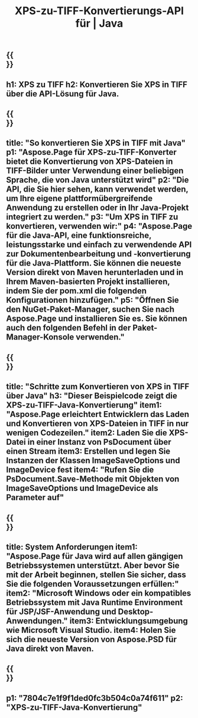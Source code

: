 ﻿---
translation: true
template: /_templates/_conversion-child-java.md
title: XPS-zu-TIFF-Konvertierungs-API für | Java
url: /java/conversion/xps-to-tiff/
description: Beispiel-Java-Konvertierungscode für das XPS-Format in eine TIFF-Datei. Verwenden Sie diesen Beispielcode, um XPS in TIFF in jeder Web- oder Desktop-Java-basierten Anwendung zu konvertieren.
informat: XPS
outformat: TIFF
otherformats: EPS PS
---

{{<section banner>}}
---
h1: XPS zu TIFF
h2: Konvertieren Sie XPS in TIFF über die API-Lösung für Java.
---

{{<section overview>}}
---
title: "So konvertieren Sie XPS in TIFF mit Java"
p1: "Aspose.Page für XPS-zu-TIFF-Konverter bietet die Konvertierung von XPS-Dateien in TIFF-Bilder unter Verwendung einer beliebigen Sprache, die von Java unterstützt wird"
p2: "Die API, die Sie hier sehen, kann verwendet werden, um Ihre eigene plattformübergreifende Anwendung zu erstellen oder in Ihr Java-Projekt integriert zu werden."
p3: "Um XPS in TIFF zu konvertieren, verwenden wir:"
p4: "Aspose.Page für die Java-API, eine funktionsreiche, leistungsstarke und einfach zu verwendende API zur Dokumentenbearbeitung und -konvertierung für die Java-Plattform. Sie können die neueste Version direkt von Maven herunterladen und in Ihrem Maven-basierten Projekt installieren, indem Sie der pom.xml die folgenden Konfigurationen hinzufügen."
p5: "Öffnen Sie den NuGet-Paket-Manager, suchen Sie nach Aspose.Page und installieren Sie es. Sie können auch den folgenden Befehl in der Paket-Manager-Konsole verwenden."
---

{{<section feature1>}}
---
title: "Schritte zum Konvertieren von XPS in TIFF über Java"
h3: "Dieser Beispielcode zeigt die XPS-zu-TIFF-Java-Konvertierung"
item1: "Aspose.Page erleichtert Entwicklern das Laden und Konvertieren von XPS-Dateien in TIFF in nur wenigen Codezeilen."
item2: Laden Sie die XPS-Datei in einer Instanz von PsDocument über einen Stream
item3: Erstellen und legen Sie Instanzen der Klassen ImageSaveOptions und ImageDevice fest
item4: "Rufen Sie die PsDocument.Save-Methode mit Objekten von ImageSaveOptions und ImageDevice als Parameter auf"
---

{{<section feature2>}}
---
title: System Anforderungen
item1: "Aspose.Page für Java wird auf allen gängigen Betriebssystemen unterstützt. Aber bevor Sie mit der Arbeit beginnen, stellen Sie sicher, dass Sie die folgenden Voraussetzungen erfüllen:"
item2: "Microsoft Windows oder ein kompatibles Betriebssystem mit Java Runtime Environment für JSP/JSF-Anwendung und Desktop-Anwendungen."
item3: Entwicklungsumgebung wie Microsoft Visual Studio.
item4: Holen Sie sich die neueste Version von Aspose.PSD für Java direkt von Maven.
---

{{<section gist>}}
---
p1: "7804c7e1f9f1ded0fc3b504c0a74f611"
p2: "XPS-zu-TIFF-Java-Konvertierung"
---
